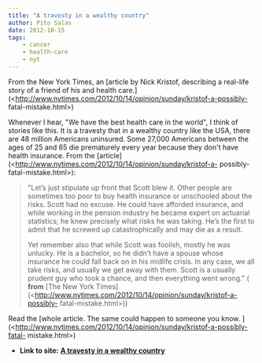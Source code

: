 ```yaml
---
title: "A travesty in a wealthy country"
author: Pito Salas
date: 2012-10-15
tags:
    - cancer
    - health-care
    - nyt
---
```




From the New York Times, an [article by Nick Kristof, describing a real-life
story of a friend of his and health
care.](<http://www.nytimes.com/2012/10/14/opinion/sunday/kristof-a-possibly-
fatal-mistake.html>)

Whenever I hear, "We have the best health care in the world", I think of
stories like this. It is a travesty that in a wealthy country like the USA,
there are 48 million Americans uninsured. Some 27,000 Americans between the
ages of 25 and 65 die prematurely every year because they don't have health
insurance. From the
[article](<http://www.nytimes.com/2012/10/14/opinion/sunday/kristof-a-
possibly-fatal-mistake.html>):

> "Let’s just stipulate up front that Scott blew it. Other people are
> sometimes too poor to buy health insurance or unschooled about the risks.
> Scott had no excuse. He could have afforded insurance, and while working in
> the pension industry he became expert on actuarial statistics; he knew
> precisely what risks he was taking. He’s the first to admit that he screwed
> up catastrophically and may die as a result.
>
> Yet remember also that while Scott was foolish, mostly he was unlucky. He is
> a bachelor, so he didn’t have a spouse whose insurance he could fall back on
> in his midlife crisis. In any case, we all take risks, and usually we get
> away with them. Scott is a usually prudent guy who took a chance, and then
> everything went wrong." ( **from** [The New York
> Times](<http://www.nytimes.com/2012/10/14/opinion/sunday/kristof-a-possibly-
> fatal-mistake.html>))

Read the [whole article. The same could happen to someone you know.
](<http://www.nytimes.com/2012/10/14/opinion/sunday/kristof-a-possibly-fatal-
mistake.html>)


* **Link to site:** **[A travesty in a wealthy country](None)**
